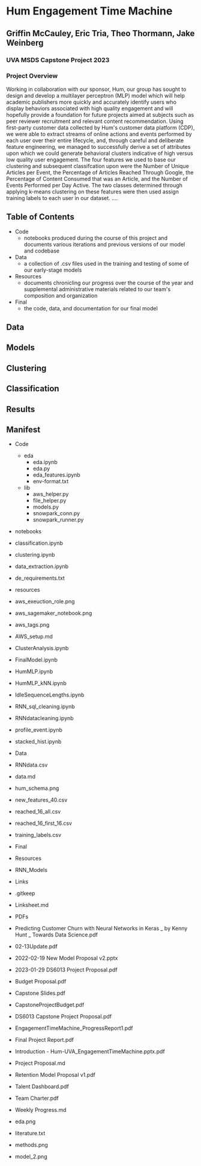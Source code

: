 # Hum Engagement Time Machine
## Griffin McCauley, Eric Tria, Theo Thormann, Jake Weinberg
### UVA MSDS Capstone Project 2023

### Project Overview

Working in collaboration with our sponsor, Hum, our group has sought to design and develop a multilayer perceptron (MLP) model which will help academic publishers more quickly and accurately identify users who display behaviors associated with high quality engagement and will hopefully provide a foundation for future projects aimed at subjects such as peer reviewer recruitment and relevant content recommendation. Using first-party customer data collected by Hum's customer data platform (CDP), we were able to extract streams of online actions and events performed by each user over their entire lifecycle, and, through careful and deliberate feature engineering, we managed to successfully derive a set of attributes upon which we could generate behavioral clusters indicative of high versus low quality user engagement. The four features we used to base our clustering and subsequent classifcation upon were the Number of Unique Articles per Event, the Percentage of Articles Reached Through Google, the Percentage of Content Consumed that was an Article, and the Number of Events Performed per Day Active. The two classes determined through applying k-means clustering on these features were then used assign training labels to each user in our dataset. ....

## Table of Contents

* Code
  * notebooks produced during the course of this project and documents various iterations and previous versions of our model and codebase
* Data
  * a collection of .csv files used in the training and testing of some of our early-stage models
* Resources
  * documents chronicling our progress over the course of the year and supplemental administrative materials related to our team's composition and organization
* Final
  * the code, data, and documentation for our final model

## Data

## Models

## Clustering

## Classification

## Results

## Manifest

* Code
  * eda
    * eda.ipynb
    * eda.py
    * eda_features.ipynb
    * env-format.txt
  * lib
    * aws_helper.py
    * file_helper.py
    * models.py
    * snowpark_conn.py
    * snowpark_runner.py
 * notebooks
  * classification.ipynb
  * clustering.ipynb
  * data_extraction.ipynb
  * de_requirements.txt
 * resources
  * aws_exeuction_role.png
  * aws_sagemaker_notebook.png
  * aws_tags.png
 * AWS_setup.md
 * ClusterAnalysis.ipynb
 * FinalModel.ipynb
 * HumMLP.ipynb
 * HumMLP_kNN.ipynb
 * IdleSequenceLengths.ipynb
 * RNN_sql_cleaning.ipynb
 * RNNdatacleaning.ipynb
 * profile_event.ipynb
 * stacked_hist.ipynb

* Data
 * RNNdata.csv
 * data.md
 * hum_schema.png
 * new_features_40.csv
 * reached_16_all.csv
 * reached_16_first_16.csv
 * training_labels.csv

* Final

* Resources
 * RNN_Models
  * Links
   * .gitkeep
   * Linksheet.md
  * PDFs
   * Predicting Customer Churn with Neural Networks in Keras _ by Kenny Hunt _ Towards Data Science.pdf
 * 02-13Update.pdf
 * 2022-02-19 New Model Proposal v2.pptx
 * 2023-01-29 DS6013 Project Proposal.pdf
 * Budget Proposal.pdf
 * Capstone Slides.pdf
 * CapstoneProjectBudget.pdf
 * DS6013 Capstone Project Proposal.pdf
 * EngagementTimeMachine_ProgressReport1.pdf
 * Final Project Report.pdf
 * Introduction - Hum-UVA_EngagementTimeMachine.pptx.pdf
 * Project Proposal.md
 * Retention Model Proposal v1.pdf
 * Talent Dashboard.pdf
 * Team Charter.pdf
 * Weekly Progress.md
 * eda.png
 * literature.txt
 * methods.png
 * model_2.png
